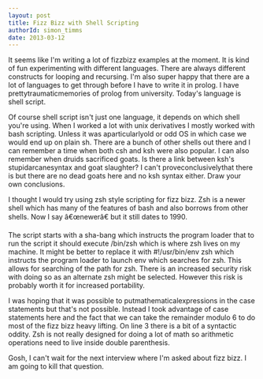 ```yaml
---
layout: post
title: Fizz Bizz with Shell Scripting
authorId: simon_timms
date: 2013-03-12
---
```


It seems like I'm writing a lot of fizzbizz examples at the moment. It is kind of fun experimenting with different languages. There are always different constructs for looping and recursing. I'm also super happy that there are a lot of languages to get through before I have to write it in prolog. I have prettytraumaticmemories of prolog from university. Today's language is shell script.

Of course shell script isn't just one language, it depends on which shell you're using. When I worked a lot with unix derivatives I mostly worked with bash scripting. Unless it was aparticularlyold or odd OS in which case we would end up on plain sh. There are a bunch of other shells out there and I can remember a time when both csh and ksh were also popular. I can also remember when druids sacrificed goats. Is there a link between ksh's stupidarcanesyntax and goat slaughter? I can't proveconclusivelythat there is but there are no dead goats here and no ksh syntax either. Draw your own conclusions.

I thought I would try using zsh style scripting for fizz bizz. Zsh is a newer shell which has many of the features of bash and also borrows from other shells. Now I say â€œnewerâ€ but it still dates to 1990.

<script src='https://gist.github.com/stimms/5122238.js'></script>

The script starts with a sha-bang which instructs the program loader that to run the script it should execute /bin/zsh which is where zsh lives on my machine. It might be better to replace it with #!/usr/bin/env zsh which instructs the program loader to launch env which searches for zsh. This allows for searching of the path for zsh. There is an increased security risk with doing so as an alternate zsh might be selected. However this risk is probably worth it for increased portability.

I was hoping that it was possible to putmathematicalexpressions in the case statements but that's not possible. Instead I took advantage of case statements here and the fact that we can take the remainder modulo 6 to do most of the fizz bizz heavy lifting. On line 3 there is a bit of a syntactic oddity. Zsh is not really designed for doing a lot of math so arithmetic operations need to live inside double parenthesis.

Gosh, I can't wait for the next interview where I'm asked about fizz bizz. I am going to kill that question.



